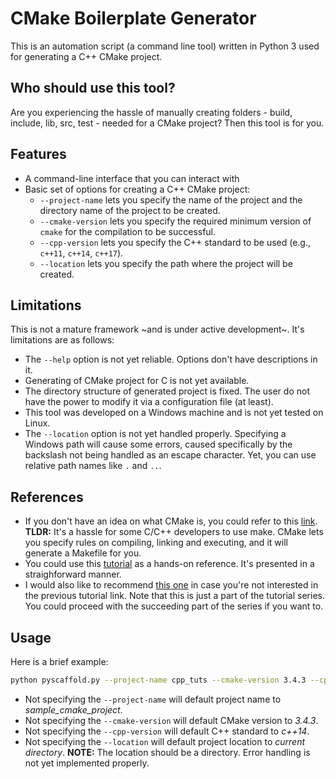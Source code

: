 # CMake Boilerplate Generator #

This is an automation script (a command line tool) written in Python 3 used for generating a C++ CMake project.

## Who should use this tool? ##

Are you experiencing the hassle of manually creating folders - build, include, lib, src, test - needed for a CMake project? Then this tool is for you.

## Features ##
  * A command-line interface that you can interact with
  * Basic set of options for creating a C++ CMake project:
    * `--project-name` lets you specify the name of the project and the directory name of the project to be created.
    * `--cmake-version` lets you specify the required minimum version of `cmake` for the compilation to be successful.
    * `--cpp-version` lets you specify the C++ standard to be used (e.g., `c++11`, `c++14`, `c++17`).
    * `--location` lets you specify the path where the project will be created.

## Limitations ##

This is not a mature framework ~and is under active development~. It's limitations are as follows:
* The `--help` option is not yet reliable. Options don't have descriptions in it.
* Generating of CMake project for C is not yet available.
* The directory structure of generated project is fixed. The user do not have the power to modify it via a configuration file (at least).
* This tool was developed on a Windows machine and is not yet tested on Linux.
* The `--location` option is not yet handled properly. Specifying a Windows path will cause some errors, caused specifically by the backslash not being handled as an escape character. Yet, you can use relative path names like `.` and `..`.

## References ##
* If you don't have an idea on what CMake is, you could refer to this [link](https://en.wikipedia.org/wiki/CMake). **TLDR:** It's a hassle for some C/C++ developers to use make. CMake lets you specify rules on compiling, linking and executing, and it will generate a Makefile for you.
* You could use this [tutorial](http://derekmolloy.ie/hello-world-introductions-to-cmake/) as a hands-on reference. It's presented in a straighforward manner.
* I would also like to recommend [this one](https://tuannguyen68.gitbooks.io/learning-cmake-a-beginner-s-guide/content/chap1/chap1.html) in case you're not interested in the previous tutorial link. Note that this is just a part of the tutorial series. You could proceed with the succeeding part of the series if you want to.

## Usage ##

Here is a brief example:

```bash
python pyscaffold.py --project-name cpp_tuts --cmake-version 3.4.3 --cpp-version c++17 --location ~/cpp_projects
```

* Not specifying the `--project-name` will default project name to *sample_cmake_project*.
* Not specifying the `--cmake-version` will default CMake version to *3.4.3*.
* Not specifying the `--cpp-version` will default C++ standard to *c++14*.
* Not specifying the `--location` will default project location to *current directory*. **NOTE:** The location should be a directory. Error handling is not yet implemented properly.
